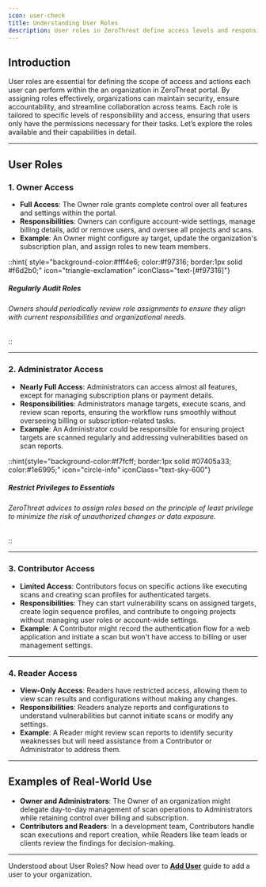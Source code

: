 ```yaml
---
icon: user-check
title: Understanding User Roles
description: User roles in ZeroThreat define access levels and responsibilities, ensuring secure and efficient team collaboration.
---
```


## Introduction

User roles are essential for defining the scope of access and actions each user can perform within the an organization in ZeroThreat portal. By assigning roles effectively, organizations can maintain security, ensure accountability, and streamline collaboration across teams. Each role is tailored to specific levels of responsibility and access, ensuring that users only have the permissions necessary for their tasks. Let’s explore the roles available and their capabilities in detail.

---

## User Roles

### 1. Owner Access

- **Full Access**: The Owner role grants complete control over all features and settings within the portal.
- **Responsibilities**: Owners can configure account-wide settings, manage billing details, add or remove users, and oversee all projects and scans.
- **Example**: An Owner might configure ay target, update the organization's subscription plan, and assign roles to new team members.

::hint{ style="background-color:#fff4e6; color:#f97316; border:1px solid #f6d2b0;" icon="triangle-exclamation" iconClass="text-[#f97316]"}

##### **Regularly Audit Roles**

###### Owners should periodically review role assignments to ensure they align with current responsibilities and organizational needs.

::

---

### 2. Administrator Access

- **Nearly Full Access**: Administrators can access almost all features, except for managing subscription plans or payment details.
- **Responsibilities**: Administrators manage targets, execute scans, and review scan reports, ensuring the workflow runs smoothly without overseeing billing or subscription-related tasks.
- **Example**: An Administrator could be responsible for ensuring project targets are scanned regularly and addressing vulnerabilities based on scan reports.

::hint{style="background-color:#f7fcff; border:1px solid #07405a33; color:#1e6995;" icon="circle-info" iconClass="text-sky-600"}

##### **Restrict Privileges to Essentials**

###### ZeroThreat advices to assign roles based on the principle of least privilege to minimize the risk of unauthorized changes or data exposure.

::

---

### 3. Contributor Access

- **Limited Access**: Contributors focus on specific actions like executing scans and creating scan profiles for authenticated targets.
- **Responsibilities**: They can start vulnerability scans on assigned targets, create login sequence profiles, and contribute to ongoing projects without managing user roles or account-wide settings.
- **Example**: A Contributor might record the authentication flow for a web application and initiate a scan but won't have access to billing or user management settings.

---

### 4. Reader Access

- **View-Only Access**: Readers have restricted access, allowing them to view scan results and configurations without making any changes.
- **Responsibilities**: Readers analyze reports and configurations to understand vulnerabilities but cannot initiate scans or modify any settings.
- **Example**: A Reader might review scan reports to identify security weaknesses but will need assistance from a Contributor or Administrator to address them.

---

## Examples of Real-World Use

- **Owner and Administrators**: The Owner of an organization might delegate day-to-day management of scan operations to Administrators while retaining control over billing and subscription.
- **Contributors and Readers**: In a development team, Contributors handle scan executions and report creation, while Readers like team leads or clients review the findings for decision-making.

---

Understood about User Roles? Now head over to [**Add User**](add-user 'mention') guide to add a user to your organization.
